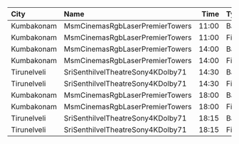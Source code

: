 | City        | Name                              |  Time | Type       | Price | Capacity | Booked |
| :---------- | :-------------------------------- | ----: | :--------- | ----: | -------: | -----: |
| Kumbakonam  | MsmCinemasRgbLaserPremierTowers   | 11:00 | BalconyAC  |  120₹ |      118 |     59 |
| Kumbakonam  | MsmCinemasRgbLaserPremierTowers   | 11:00 | FirstClass |  100₹ |      350 |    175 |
| Kumbakonam  | MsmCinemasRgbLaserPremierTowers   | 14:00 | BalconyAC  |  120₹ |      118 |     59 |
| Kumbakonam  | MsmCinemasRgbLaserPremierTowers   | 14:00 | FirstClass |  100₹ |      350 |    175 |
| Tirunelveli | SriSenthilvelTheatreSony4KDolby71 | 14:30 | Balcony    |  150₹ |      100 |     63 |
| Tirunelveli | SriSenthilvelTheatreSony4KDolby71 | 14:30 | FirstClass |  130₹ |      380 |    202 |
| Kumbakonam  | MsmCinemasRgbLaserPremierTowers   | 18:00 | BalconyAC  |  120₹ |      118 |     59 |
| Kumbakonam  | MsmCinemasRgbLaserPremierTowers   | 18:00 | FirstClass |  100₹ |      350 |    175 |
| Tirunelveli | SriSenthilvelTheatreSony4KDolby71 | 18:15 | Balcony    |  150₹ |      100 |     63 |
| Tirunelveli | SriSenthilvelTheatreSony4KDolby71 | 18:15 | FirstClass |  130₹ |      380 |    202 |